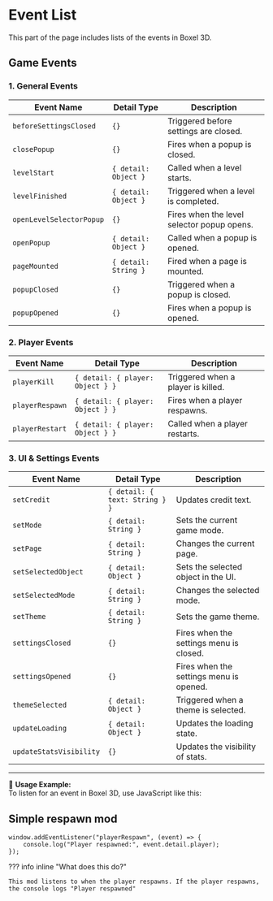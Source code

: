 # Event List

This part of the page includes lists of the events in Boxel 3D.

## Game Events

### 1. General Events
| Event Name             | Detail Type  | Description |
|------------------------|-------------|-------------|
| `beforeSettingsClosed` | `{}`        | Triggered before settings are closed. |
| `closePopup`          | `{}`        | Fires when a popup is closed. |
| `levelStart`          | `{ detail: Object }` | Called when a level starts. |
| `levelFinished`       | `{ detail: Object }` | Triggered when a level is completed. |
| `openLevelSelectorPopup` | `{}`    | Fires when the level selector popup opens. |
| `openPopup`          | `{ detail: Object }` | Called when a popup is opened. |
| `pageMounted`        | `{ detail: String }` | Fired when a page is mounted. |
| `popupClosed`        | `{}`        | Triggered when a popup is closed. |
| `popupOpened`        | `{}`        | Fires when a popup is opened. |

### 2. Player Events
| Event Name             | Detail Type  | Description |
|------------------------|-------------|-------------|
| `playerKill`         | `{ detail: { player: Object } }` | Triggered when a player is killed. |
| `playerRespawn`      | `{ detail: { player: Object } }` | Fires when a player respawns. |
| `playerRestart`      | `{ detail: { player: Object } }` | Called when a player restarts. |

### 3. UI & Settings Events
| Event Name             | Detail Type  | Description |
|------------------------|-------------|-------------|
| `setCredit`          | `{ detail: { text: String } }` | Updates credit text. |
| `setMode`           | `{ detail: String }` | Sets the current game mode. |
| `setPage`           | `{ detail: String }` | Changes the current page. |
| `setSelectedObject` | `{ detail: Object }` | Sets the selected object in the UI. |
| `setSelectedMode`   | `{ detail: String }` | Changes the selected mode. |
| `setTheme`         | `{ detail: String }` | Sets the game theme. |
| `settingsClosed`    | `{}`        | Fires when the settings menu is closed. |
| `settingsOpened`    | `{}`        | Fires when the settings menu is opened. |
| `themeSelected`     | `{ detail: Object }` | Triggered when a theme is selected. |
| `updateLoading`     | `{ detail: Object }` | Updates the loading state. |
| `updateStatsVisibility` | `{}`    | Updates the visibility of stats. |

---

🚀 **Usage Example:**  
To listen for an event in Boxel 3D, use JavaScript like this:

## Simple respawn mod

    window.addEventListener("playerRespawn", (event) => {
        console.log("Player respawned:", event.detail.player);
    });

??? info inline "What does this do?"

    This mod listens to when the player respawns. If the player respawns, the console logs "Player respawned"
